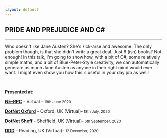 ```yaml
---
layout: default
---
```


<div class="pagepanel down_arrow white">
  <div class="center">
    <h2>PRIDE AND PREJUDICE AND C#</h2>
    <hr/>
    <p>Who doesn't like Jane Austen? She's kick-arse and awesome. The only problem though, is that she didn't write a great deal. Just 6 (ish) books? Not enough! In this talk, I'm going to show how, with a bit of C#, some relatively simple maths, and a bit of Blue-Peter-Style creativity, we can automatically generate as much Jane Austen as anyone in their right mind would ever want. I might even show you how this is useful in your day job as well!</P>

<br/>

<p>
	<strong>Presented at:</strong>
</p>


<p><strong><a href="https://www.youtube.com/watch?v=XjL27AEUzI8">NE-RPC</a></strong> - Virtual - <small>19th June 2020</small></p>
<p><strong><a href="https://www.dotnetoxford.com/posts/2020-05-lightning-talks">DotNet Oxford</a></strong> - Oxford, UK (Virtual)- <small>18th July, 2020</small></p>
<p><strong><a href="https://www.youtube.com/watch?v=MG1NdygImG8&t=294s">DotNet Sheff</a></strong> - Sheffield, UK (Virtual)- <small>6th September, 2020</small></p>
<p><strong><a href="https://www.youtube.com/watch?v=AbEoS0HzEw0">DDD</a></strong> - Reading, UK (Virtual)- <small>12 December, 2020</small></p>
